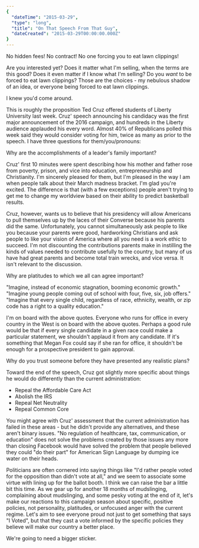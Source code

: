 ```yaml
---
{
  "dateTime": "2015-03-29",
  "type": "long",
  "title": "On That Speech From That Guy",
  "dateCreated": "2015-03-29T00:00:00.000Z"
}
---
```

No hidden fees! No contract! No one forcing you to eat lawn clippings!

Are you interested yet? Does it matter what I'm selling, when the terms are this good? Does it even matter if I know what I'm selling? Do you _want_ to be forced to eat lawn clippings? Those are the choices - my nebulous shadow of an idea, or everyone being forced to eat lawn clippings.

I knew you'd come around.

This is roughly the proposition Ted Cruz offered students of Liberty University last week. Cruz' speech announcing his candidacy was the first major announcement of the 2016 campaign, and hundreds in the Liberty audience applauded his every word. Almost 40% of Republicans polled this week said they would consider voting for him, twice as many as prior to the speech. I have three questions for them/you/pronouns:

Why are the accomplishments of a leader's family important?

Cruz' first 10 minutes were spent describing how his mother and father rose from poverty, prison, and vice into education, entrepreneurship and Christianity. I'm sincerely pleased for them, but I'm pleased in the way I am when people talk about their March madness bracket. I'm glad you're excited. The difference is that (with a few exceptions) people aren't trying to get me to change my worldview based on their ability to predict basketball results.

Cruz, however, wants us to believe that his presidency will allow Americans to pull themselves up by the laces of their Converse because his parents did the same. Unfortunately, you cannot simultaneously ask people to like you because your parents were good, hardworking Christians and ask people to like your vision of America where all you need is a work ethic to succeed. I'm not discounting the contributions parents make in instilling the kinds of values needed to contribute usefully to the country, but many of us have had great parents and become total train wrecks, and vice versa. It isn't relevant to the discussion.

Why are platitudes to which we all can agree important?

"Imagine, instead of economic stagnation, booming economic growth."
"Imagine young people coming out of school with four, five, six, job offers."
"Imagine that every single child, regardless of race, ethnicity, wealth, or zip code has a right to a quality education."

I'm on board with the above quotes. Everyone who runs for office in every country in the West is on board with the above quotes. Perhaps a good rule would be that if every single candidate in a given race could make a particular statement, we shouldn't applaud it from any candidate. If it's something that Megan Fox could say if she ran for office, it shouldn't be enough for a prospective president to gain approval.

Why do you trust someone before they have presented any realistic plans?

Toward the end of the speech, Cruz got slightly more specific about things he would do differently than the current administration:
* Repeal the Affordable Care Act
* Abolish the IRS
* Repeal Net Neutrality
* Repeal Common Core

You might agree with Cruz' assessment that the current administration has failed in these areas - but he didn't provide any alternatives, and these aren't binary issues. "No regulation of healthcare, tax, communication, or education" does not solve the problems created by those issues any more than closing Facebook would have solved the problem that people believed they could "do their part" for American Sign Language by dumping ice water on their heads.

Politicians are often cornered into saying things like "I'd rather people voted for the opposition than didn't vote at all," and we seem to associate some virtue with lining up for the ballot booth. I think we can raise the bar a little bit this time. As we gear up for another 18 months of mudslinging, complaining about mudslinging, and some pesky voting at the end of it, let's make our reactions to this campaign season about specific, positive policies, not personality, platitudes, or unfocused anger with the current regime. Let's aim to see everyone proud not just to get something that says "I Voted", but that they cast a vote informed by the specific policies they believe will make our country a better place.

We're going to need a bigger sticker.